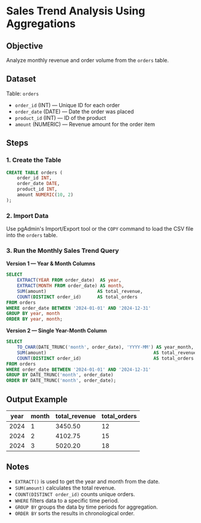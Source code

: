 
# Sales Trend Analysis Using Aggregations

## Objective
Analyze monthly revenue and order volume from the `orders` table.

## Dataset
Table: `orders`
- `order_id` (INT) — Unique ID for each order
- `order_date` (DATE) — Date the order was placed
- `product_id` (INT) — ID of the product
- `amount` (NUMERIC) — Revenue amount for the order item

## Steps

### 1. Create the Table
```sql
CREATE TABLE orders (
    order_id INT,
    order_date DATE,
    product_id INT,
    amount NUMERIC(10, 2)
);
```

### 2. Import Data
Use pgAdmin's Import/Export tool or the `COPY` command to load the CSV file into the `orders` table.

### 3. Run the Monthly Sales Trend Query
**Version 1 — Year & Month Columns**
```sql
SELECT
    EXTRACT(YEAR FROM order_date)  AS year,
    EXTRACT(MONTH FROM order_date) AS month,
    SUM(amount)                   AS total_revenue,
    COUNT(DISTINCT order_id)      AS total_orders
FROM orders
WHERE order_date BETWEEN '2024-01-01' AND '2024-12-31'
GROUP BY year, month
ORDER BY year, month;
```

**Version 2 — Single Year-Month Column**
```sql
SELECT
    TO_CHAR(DATE_TRUNC('month', order_date), 'YYYY-MM') AS year_month,
    SUM(amount)                                        AS total_revenue,
    COUNT(DISTINCT order_id)                           AS total_orders
FROM orders
WHERE order_date BETWEEN '2024-01-01' AND '2024-12-31'
GROUP BY DATE_TRUNC('month', order_date)
ORDER BY DATE_TRUNC('month', order_date);
```

## Output Example
| year | month | total_revenue | total_orders |
|------|-------|---------------|--------------|
| 2024 | 1     | 3450.50        | 12           |
| 2024 | 2     | 4102.75        | 15           |
| 2024 | 3     | 5020.20        | 18           |

## Notes
- `EXTRACT()` is used to get the year and month from the date.
- `SUM(amount)` calculates the total revenue.
- `COUNT(DISTINCT order_id)` counts unique orders.
- `WHERE` filters data to a specific time period.
- `GROUP BY` groups the data by time periods for aggregation.
- `ORDER BY` sorts the results in chronological order.
